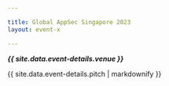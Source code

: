```yaml
---

title: Global AppSec Singapore 2023
layout: event-x

---
```


<!-- rebuild -->

***{{ site.data.event-details.venue }}***

{{ site.data.event-details.pitch | markdownify }}



